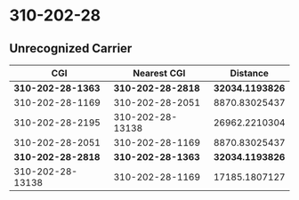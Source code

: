 # 310-202-28
## Unrecognized Carrier


| CGI | Nearest CGI | Distance |
|-----|-------------|----------|
| **310-202-28-1363** | **310-202-28-2818** | **32034.1193826** |
| 310-202-28-1169 | 310-202-28-2051 | 8870.83025437 |
| 310-202-28-2195 | 310-202-28-13138 | 26962.2210304 |
| 310-202-28-2051 | 310-202-28-1169 | 8870.83025437 |
| **310-202-28-2818** | **310-202-28-1363** | **32034.1193826** |
| 310-202-28-13138 | 310-202-28-1169 | 17185.1807127 |
